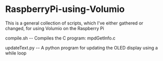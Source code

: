 # RaspberryPi-using-Volumio
This is a general collection of scripts, which I've either gathered or changed, for using Volumio on the Raspberry Pi

compile.sh    -- Compiles the C program: mpdGetInfo.c

updateText.py -- A python program for updating the OLED display using a while loop
